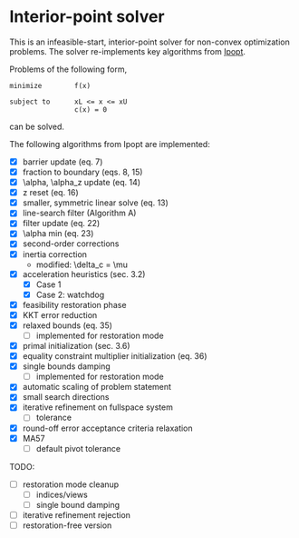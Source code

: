 # Interior-point solver

This is an infeasible-start, interior-point solver for non-convex optimization problems. The solver re-implements key algorithms from [Ipopt](https://link.springer.com/content/pdf/10.1007/s10107-004-0559-y.pdf).

Problems of the following form,
```
minimize        f(x)

subject to      xL <= x <= xU
                c(x) = 0
```

can be solved.

The following algorithms from Ipopt are implemented:
- [X] barrier update (eq. 7)
- [X] fraction to boundary (eqs. 8, 15)
- [X] \alpha, \alpha_z update (eq. 14)
- [X] z reset (eq. 16)
- [X] smaller, symmetric linear solve (eq. 13)
- [X] line-search filter (Algorithm A)
- [X] filter update (eq. 22)
- [X] \alpha min (eq. 23)
- [X] second-order corrections
- [X] inertia correction
  - modified: \delta_c = \mu
- [X] acceleration heuristics (sec. 3.2)
  - [X] Case 1
  - [X] Case 2: watchdog
- [X] feasibility restoration phase
- [X] KKT error reduction
- [X] relaxed bounds (eq. 35)
  -[ ] implemented for restoration mode
- [X] primal initialization (sec. 3.6)
- [X] equality constraint multiplier initialization (eq. 36)
- [X] single bounds damping
  -[ ] implemented for restoration mode
- [X] automatic scaling of problem statement
- [X] small search directions
- [X] iterative refinement on fullspace system
  - [ ] tolerance
- [X] round-off error acceptance criteria relaxation
- [X] MA57
  - [ ] default pivot tolerance

TODO:
-[ ] restoration mode cleanup
  -[ ] indices/views
  -[ ] single bound damping
-[ ] iterative refinement rejection
-[ ] restoration-free version

